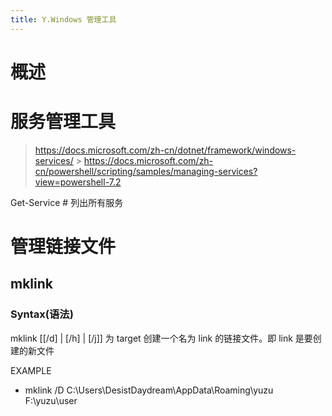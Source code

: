 ```yaml
---
title: Y.Windows 管理工具
---
```


# 概述

>

# 服务管理工具

> <https://docs.microsoft.com/zh-cn/dotnet/framework/windows-services/> > <https://docs.microsoft.com/zh-cn/powershell/scripting/samples/managing-services?view=powershell-7.2>

Get-Service # 列出所有服务

# 管理链接文件

## mklink

### Syntax(语法)

mklink \[\[/d] | \[/h] | \[/j]] <link> <target>
为 target 创建一个名为 link 的链接文件。即 link 是要创建的新文件

EXAMPLE

- mklink /D C:\Users\DesistDaydream\AppData\Roaming\yuzu F:\yuzu\user
